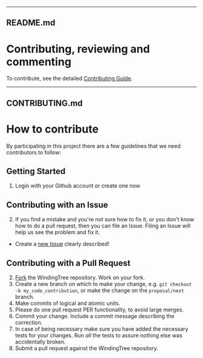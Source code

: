 -------------
README.md
-------------
# Contributing, reviewing and commenting

To contribute, see the detailed [Contributing Guide](CONTRIBUTING.md).

-------------
CONTRIBUTING.md
-------------
# How to contribute

By participating in this project there are a few guidelines that we need contributors to follow:

## Getting Started 
1. Login with your Github account or create one now

## Contributing with an Issue
2. If you find a mistake and you're not sure how to fix it, or you don't know how to do a pull request, then you can file an Issue. Filing an Issue will help us see the problem and fix it.
  * Create a [new Issue](https://github.com/windingtree/wt-nodejs-api/issues/new) clearly described!

## Contributing with a Pull Request
2. [Fork](https://github.com/windingtree/wt-nodejs-api/) the WindingTree repository. Work on your fork.
3. Create a new branch on which to make your change, e.g.
`git checkout -b my_code_contribution`, or make the change on the `proposal/next` branch.
4. Make commits of logical and atomic units.
5. Please do one pull request PER functionality, to avoid large merges.
6. Commit your change. Include a commit message describing the correction.
7. In case of being necessary make sure you have added the necessary tests for your changes. Run _all_ the tests to assure nothing else was accidentally broken. 
8. Submit a pull request against the WindingTree repository.

